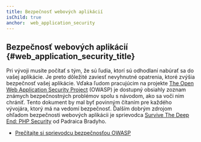 ```yaml
---
title: Bezpečnosť webových aplikácií
isChild: true
anchor:  web_application_security
---
```


## Bezpečnosť webových aplikácií {#web_application_security_title}

Pri vývoji musíte počítať s tým, že sú ľudia, ktorí sú odhodlaní nabúrať sa do vašej aplikácie.
Je preto dôležité zaviesť nevyhnutné opatrenia, ktoré zvýšia bezpečnosť vašej aplikácie. Vďaka ľudom pracujúcim
na projekte [The Open Web Application Security Project][1] (OWASP) je dostupný obsiahly zoznam známych bezpečnostných
problémov spolu s návodom, ako sa voči nim chrániť. Tento dokument by mal byť povinným čítaním pre každého
vývojára, ktorý má na vedomí bezpečnosť. Ďalším dobrým zdrojom ohľadom bezpečnosti webových aplikácii je sprievodca
[Survive The Deep End: PHP Security][3] od Padraica Bradyho.

* [Prečítajte si sprievodcu bezpečnosťou OWASP][2]


[1]: https://www.owasp.org/
[2]: https://www.owasp.org/index.php/Guide_Table_of_Contents
[3]: http://phpsecurity.readthedocs.org/en/latest/index.html
